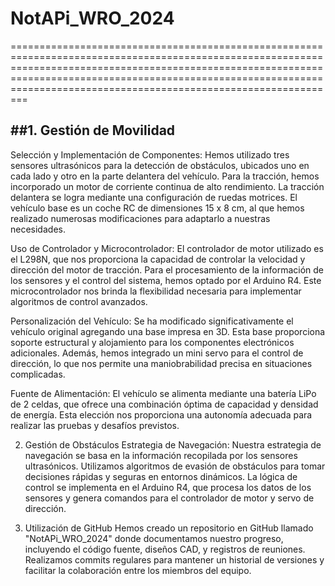 # NotAPi_WRO_2024

=================================================================================================================================================================================================================================================================================

##1. Gestión de Movilidad
----------------------------------
Selección y Implementación de Componentes:
Hemos utilizado tres sensores ultrasónicos para la detección de obstáculos, ubicados uno en cada lado y otro en la parte delantera del vehículo. Para la tracción, hemos incorporado un motor de corriente continua de alto rendimiento. La tracción delantera se logra mediante una configuración de ruedas motrices. El vehículo base es un coche RC de dimensiones 15 x 8 cm, al que hemos realizado numerosas modificaciones para adaptarlo a nuestras necesidades.

Uso de Controlador y Microcontrolador:
El controlador de motor utilizado es el L298N, que nos proporciona la capacidad de controlar la velocidad y dirección del motor de tracción. Para el procesamiento de la información de los sensores y el control del sistema, hemos optado por el Arduino R4. Este microcontrolador nos brinda la flexibilidad necesaria para implementar algoritmos de control avanzados.

Personalización del Vehículo:
Se ha modificado significativamente el vehículo original agregando una base impresa en 3D. Esta base proporciona soporte estructural y alojamiento para los componentes electrónicos adicionales. Además, hemos integrado un mini servo para el control de dirección, lo que nos permite una maniobrabilidad precisa en situaciones complicadas.

Fuente de Alimentación:
El vehículo se alimenta mediante una batería LiPo de 2 celdas, que ofrece una combinación óptima de capacidad y densidad de energía. Esta elección nos proporciona una autonomía adecuada para realizar las pruebas y desafíos previstos.

2. Gestión de Obstáculos
Estrategia de Navegación:
Nuestra estrategia de navegación se basa en la información recopilada por los sensores ultrasónicos. Utilizamos algoritmos de evasión de obstáculos para tomar decisiones rápidas y seguras en entornos dinámicos. La lógica de control se implementa en el Arduino R4, que procesa los datos de los sensores y genera comandos para el controlador de motor y servo de dirección.

3. Utilización de GitHub
Hemos creado un repositorio en GitHub llamado "NotAPi_WRO_2024" donde documentamos nuestro progreso, incluyendo el código fuente, diseños CAD, y registros de reuniones. Realizamos commits regulares para mantener un historial de versiones y facilitar la colaboración entre los miembros del equipo.
